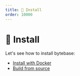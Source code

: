 ```yaml
---
title: 🚀 Install
order: 10000
---
```


# 🚀 Install

Let's see how to install bytebase:

- [Install with Docker](/docs/install/install-with-docker)
- [Build from source](/docs/install/build-from-source)
